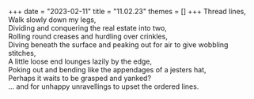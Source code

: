 +++
date = "2023-02-11"
title = "11.02.23"
themes = []
+++
Thread lines,  
Walk slowly down my legs,  
Dividing and conquering the real estate into two,  
Rolling round creases and hurdling over crinkles,  
Diving beneath the surface and peaking out for air to give wobbling stitches,  
A little loose end lounges lazily by the edge,  
Poking out and bending like the appendages of a jesters hat,  
Perhaps it waits to be grasped and yanked?  
... and for unhappy unravellings to upset the ordered lines.
